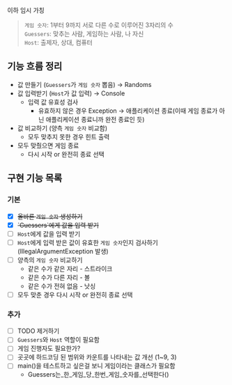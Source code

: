 이하 임시 가칭
> `게임 숫자`: 1부터 9까지 서로 다른 수로 이루어진 3자리의 수  
> `Guessers`: 맞추는 사람, 게임하는 사람, 나 자신  
> `Host`: 출제자, 상대, 컴퓨터

## 기능 흐름 정리

- 값 만들기 (`Guessers`가 `게임 숫자` 뽑음) → Randoms
- 값 입력받기 (`Host`가 값 입력) → Console
    - 입력 값 유효성 검사
        - 유효하지 않은 경우 Exception → 애플리케이션 종료(이때 게임 종료가 아닌 애플리케이션 종료니까 완전 종료인 듯)
- 값 비교하기 (양측 `게임 숫자` 비교함)
    - 모두 맞추지 못한 경우 힌트 출력
- 모두 맞췄으면 게임 종료
    - 다시 시작 or 완전히 종료 선택

## 구현 기능 목록

### 기본

- [x] ~~올바른 `게임 숫자` 생성하기~~
- [x] ~~\`Guessers`에게 값을 입력 받기~~
- [ ] `Host`에게 값을 입력 받기
- [ ] `Host`에게 입력 받은 값이 유효한 `게임 숫자`인지 검사하기(IllegalArgumentException 발생)
- [ ] 양측의 `게임 숫자` 비교하기
    - 같은 수가 같은 자리 - 스트라이크
    - 같은 수가 다른 자리 - 볼
    - 같은 수가 전혀 없음 - 낫싱
- [ ] 모두 맞춘 경우 다시 시작 or 완전히 종료 선택

### 추가

- [ ] TODO 제거하기
- [ ] `Guessers`와 `Host` 역할이 필요함
- [ ] 게임 진행자도 필요한가?
- [ ] 곳곳에 하드코딩 된 범위와 카운트를 나타내는 값 개선 (1~9, 3)
- [ ] main()을 테스트하고 싶은걸 보니 게임이라는 클래스가 필요함
    - Guessers는_한_게임_당_한번_게임_숫자를_선택한다()